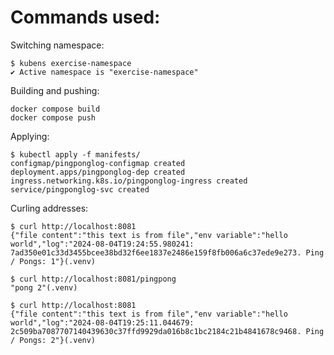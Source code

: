 # Commands used:


Switching namespace:
```console
$ kubens exercise-namespace
✔ Active namespace is "exercise-namespace"
```

Building and pushing:
```console
docker compose build
docker compose push
```

Applying:
```console
$ kubectl apply -f manifests/
configmap/pingponglog-configmap created
deployment.apps/pingponglog-dep created
ingress.networking.k8s.io/pingponglog-ingress created
service/pingponglog-svc created
```

Curling addresses:
```console
$ curl http://localhost:8081
{"file content":"this text is from file","env variable":"hello world","log":"2024-08-04T19:24:55.980241: 7ad350e01c33d3455bcee38bd32f6ee1837e2486e159f8fb006a6c37ede9e273. Ping / Pongs: 1"}(.venv) 

$ curl http://localhost:8081/pingpong
"pong 2"(.venv) 

$ curl http://localhost:8081
{"file content":"this text is from file","env variable":"hello world","log":"2024-08-04T19:25:11.044679: 2c509ba7087707140439630c37ffd9929da016b8c1bc2184c21b4841678c9468. Ping / Pongs: 2"}(.venv)
```